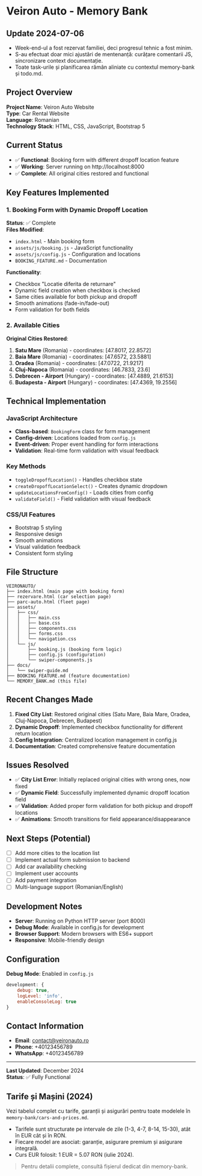 # Veiron Auto - Memory Bank

## Update 2024-07-06
- Week-end-ul a fost rezervat familiei, deci progresul tehnic a fost minim.
- S-au efectuat doar mici ajustări de mentenanță: curățare comentarii JS, sincronizare context documentație.
- Toate task-urile și planificarea rămân aliniate cu contextul memory-bank și todo.md.

## Project Overview
**Project Name**: Veiron Auto Website  
**Type**: Car Rental Website  
**Language**: Romanian  
**Technology Stack**: HTML, CSS, JavaScript, Bootstrap 5

## Current Status
- ✅ **Functional**: Booking form with different dropoff location feature
- ✅ **Working**: Server running on http://localhost:8000
- ✅ **Complete**: All original cities restored and functional

## Key Features Implemented

### 1. Booking Form with Dynamic Dropoff Location
**Status**: ✅ Complete  
**Files Modified**:
- `index.html` - Main booking form
- `assets/js/booking.js` - JavaScript functionality
- `assets/js/config.js` - Configuration and locations
- `BOOKING_FEATURE.md` - Documentation

**Functionality**:
- Checkbox "Locatie diferita de returnare" 
- Dynamic field creation when checkbox is checked
- Same cities available for both pickup and dropoff
- Smooth animations (fade-in/fade-out)
- Form validation for both fields

### 2. Available Cities
**Original Cities Restored**:
1. **Satu Mare** (Romania) - coordinates: [47.8017, 22.8572]
2. **Baia Mare** (Romania) - coordinates: [47.6572, 23.5881]
3. **Oradea** (Romania) - coordinates: [47.0722, 21.9217]
4. **Cluj-Napoca** (Romania) - coordinates: [46.7833, 23.6]
5. **Debrecen - Airport** (Hungary) - coordinates: [47.4889, 21.6153]
6. **Budapesta - Airport** (Hungary) - coordinates: [47.4369, 19.2556]

## Technical Implementation

### JavaScript Architecture
- **Class-based**: `BookingForm` class for form management
- **Config-driven**: Locations loaded from `config.js`
- **Event-driven**: Proper event handling for form interactions
- **Validation**: Real-time form validation with visual feedback

### Key Methods
- `toggleDropoffLocation()` - Handles checkbox state
- `createDropoffLocationSelect()` - Creates dynamic dropdown
- `updateLocationsFromConfig()` - Loads cities from config
- `validateField()` - Field validation with visual feedback

### CSS/UI Features
- Bootstrap 5 styling
- Responsive design
- Smooth animations
- Visual validation feedback
- Consistent form styling

## File Structure
```
VEIRONAUTO/
├── index.html (main page with booking form)
├── rezervare.html (car selection page)
├── parc-auto.html (fleet page)
├── assets/
│   ├── css/
│   │   ├── main.css
│   │   ├── base.css
│   │   ├── components.css
│   │   ├── forms.css
│   │   └── navigation.css
│   └── js/
│       ├── booking.js (booking form logic)
│       ├── config.js (configuration)
│       └── swiper-components.js
├── docs/
│   └── swiper-guide.md
├── BOOKING_FEATURE.md (feature documentation)
└── MEMORY_BANK.md (this file)
```

## Recent Changes Made
1. **Fixed City List**: Restored original cities (Satu Mare, Baia Mare, Oradea, Cluj-Napoca, Debrecen, Budapest)
2. **Dynamic Dropoff**: Implemented checkbox functionality for different return location
3. **Config Integration**: Centralized location management in config.js
4. **Documentation**: Created comprehensive feature documentation

## Issues Resolved
- ✅ **City List Error**: Initially replaced original cities with wrong ones, now fixed
- ✅ **Dynamic Field**: Successfully implemented dynamic dropoff location field
- ✅ **Validation**: Added proper form validation for both pickup and dropoff locations
- ✅ **Animations**: Smooth transitions for field appearance/disappearance

## Next Steps (Potential)
- [ ] Add more cities to the location list
- [ ] Implement actual form submission to backend
- [ ] Add car availability checking
- [ ] Implement user accounts
- [ ] Add payment integration
- [ ] Multi-language support (Romanian/English)

## Development Notes
- **Server**: Running on Python HTTP server (port 8000)
- **Debug Mode**: Available in config.js for development
- **Browser Support**: Modern browsers with ES6+ support
- **Responsive**: Mobile-friendly design

## Configuration
**Debug Mode**: Enabled in `config.js`
```javascript
development: {
    debug: true,
    logLevel: 'info',
    enableConsoleLog: true
}
```

## Contact Information
- **Email**: contact@veironauto.ro
- **Phone**: +40123456789
- **WhatsApp**: +40123456789

---
**Last Updated**: December 2024  
**Status**: ✅ Fully Functional 

## Tarife și Mașini (2024)

Vezi tabelul complet cu tarife, garanții și asigurări pentru toate modelele în `memory-bank/cars-and-prices.md`.

- Tarifele sunt structurate pe intervale de zile (1-3, 4-7, 8-14, 15-30), atât în EUR cât și în RON.
- Fiecare model are asociat: garanție, asigurare premium și asigurare integrală.
- Curs EUR folosit: 1 EUR = 5.07 RON (iulie 2024).

> Pentru detalii complete, consultă fișierul dedicat din memory-bank. 